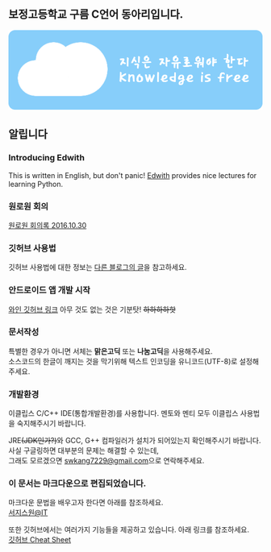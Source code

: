 
## 보정고등학교 구름 C언어 동아리입니다.
![Banner](Images/Cloud_Banner/Cloud_Banner.png)

## 알립니다

### Introducing Edwith
This is written in English, but don't panic!
[Edwith](http://www.edwith.org/) provides nice lectures for learning Python.

### 원로원 회의
[원로원 회의록 2016.10.30](https://github.com/Manicarus/BJCloud/blob/master/2016/Senatus/Senatus_161030.md)

### 깃허브 사용법
깃허브 사용법에 대한 정보는 [다른 블로그의 글](https://nolboo.kim/blog/2013/10/06/github-for-beginner/)을 참고하세요.

### 안드로이드 앱 개발 시작
[와인 깃허브 링크](https://github.com/Manicarus/Wine)
아무 것도 없는 것은 기분탓! ~~하하하하핫~~

### 문서작성
특별한 경우가 아니면 서체는 **맑은고딕** 또는 **나눔고딕**을 사용해주세요.  
소스코드의 한글이 깨지는 것을 막기위해 텍스트 인코딩을 유니코드(UTF-8)로 설정해주세요.  

### 개발환경
이클립스 C/C++ IDE(통합개발환경)를 사용합니다.
멘토와 멘티 모두 이클립스 사용법을 숙지해주시기 바랍니다.

JRE~~(JDK인가?)~~와 GCC, G++ 컴파일러가 설치가 되어있는지 확인해주시기 바랍니다.  
사실 구글링하면 대부분의 문제는 해결할 수 있는데,  
그래도 모르겠으면 <swkang7229@gmail.com>으로 연락해주세요.

### 이 문서는 마크다운으로 편집되었습니다.
마크다운 문법을 배우고자 한다면 아래를 참조하세요.  
[서지스원@IT](http://sergeswin.com/1013#)

또한 깃허브에서는 여러가지 기능들을 제공하고 있습니다. 아래 링크를 참조하세요.  
[깃허브 Cheat Sheet](https://github.com/tiimgreen/github-cheat-sheet/blob/master/README.ko.md)
